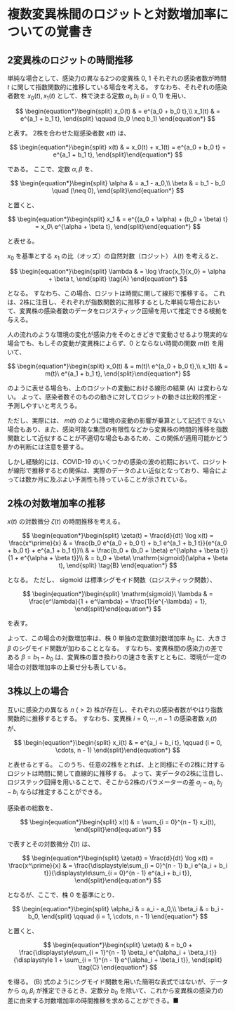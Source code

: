 # 複数変異株間のロジットと対数増加率についての覚書き

## 2変異株のロジットの時間推移

単純な場合として、感染力の異なる2つの変異株 0, 1 それぞれの感染者数が時間 $t$ に関して指数関数的に推移している場合を考える。
すなわち、それぞれの感染者数を $x_0(t), x_1(t)$ として、株で決まる定数 $a_i, b_i\ (i = 0, 1)$ を用い、

$$
\begin{equation*}\begin{split}
x_0(t) & = e^{a_0 + b_0 t},\\
x_1(t) & = e^{a_1 + b_1 t},
\end{split}
  \qquad (b_0 \neq b_1)
\end{equation*}
$$

と表す。
2株を合わせた総感染者数 $x(t)$ は、

$$
\begin{equation*}\begin{split}
x(t) & = x_0(t) + x_1(t) = e^{a_0 + b_0 t} + e^{a_1 + b_1 t},
\end{split}\end{equation*}
$$

である。
ここで、定数 $\alpha, \beta$ を、

$$
\begin{equation*}\begin{split}
\alpha & = a_1 - a_0,\\
\beta  & = b_1 - b_0 \quad (\neq 0),
\end{split}\end{equation*}
$$

と置くと、

$$
\begin{equation*}\begin{split}
x_1 & = e^{(a_0 + \alpha) + (b_0 + \beta) t} = x_0\ e^{\alpha + \beta t},
\end{split}\end{equation*}
$$

と表せる。

$x_0$ を基準とする $x_1$ の比（オッズ）の自然対数（ロジット） $\lambda(t)$ を考えると、

$$
\begin{equation*}\begin{split}
\lambda & = \log \frac{x_1}{x_0} = \alpha + \beta t,
\end{split}
  \tag{A}
\end{equation*}
$$

となる。
すなわち、この場合、ロジットは時間に関して線形で推移する。
これは、2株に注目し、それぞれが指数関数的に推移するとした単純な場合において、変異株の感染者数のデータをロジスティック回帰を用いて推定できる根拠を与える。

人の流れのような環境の変化が感染力をそのときどきで変動させるより現実的な場合でも、もしその変動が変異株によらず、0 とならない時間の関数 $m(t)$ を用いて、

$$
\begin{equation*}\begin{split}
x_0(t) & = m(t)\ e^{a_0 + b_0 t},\\
x_1(t) & = m(t)\ e^{a_1 + b_1 t},
\end{split}\end{equation*}
$$

のように表せる場合も、上のロジットの変動における線形の結果 (A) は変わらない。
よって、感染者数そのものの動きに対してロジットの動きは比較的推定・予測しやすいと考えうる。

ただし、実際には、 $m(t)$ のように環境の変動の影響が乗算として記述できない場合もあり、また、感染可能な集団の有限性などから変異株の時間的推移を指数関数として近似することが不適切な場合もあるため、この関係が適用可能かどうかの判断には注意を要する。

しかし経験的には、COVID-19 のいくつかの感染の波の初期において、ロジットが線形で推移するとの関係は、実際のデータのよい近似となっており、場合によっては数か月に及ぶよい予測性も持っていることが示されている。

## 2株の対数増加率の推移

$x(t)$ の対数微分 $\zeta(t)$ の時間推移を考える。

$$
\begin{equation*}\begin{split}
\zeta(t) = \frac{d}{dt} \log x(t) = \frac{x^\prime}{x}
  & = \frac{b_0 e^{a_0 + b_0 t} + b_1 e^{a_1 + b_1 t}}{e^{a_0 + b_0 t} + e^{a_1 + b_1 t}}\\
  & = \frac{b_0 + (b_0 + \beta) e^{\alpha + \beta t}}{1 + e^{\alpha + \beta t}}\\
  & = b_0 + \beta\ \mathrm{sigmoid}(\alpha + \beta t),
\end{split}
  \tag{B}
\end{equation*}
$$

となる。
ただし、 $\mathrm{sigmoid}$ は標準シグモイド関数（ロジスティック関数）、

$$
\begin{equation*}\begin{split}
\mathrm{sigmoid}\ \lambda & = \frac{e^\lambda}{1 + e^\lambda} = \frac{1}{e^{-\lambda} + 1},
\end{split}\end{equation*}
$$

を表す。

よって、この場合の対数増加率は、株 0 単独の定数値対数増加率 $b_0$ に、大きさ $\beta$ のシグモイド関数が加わることとなる。
すなわち、変異株間の感染力の差である $\beta = b_1 - b_0$ は、変異株の置き換わりの速さを表すとともに、環境が一定の場合の対数増加率の上乗せ分も表している。

## 3株以上の場合

互いに感染力の異なる $n\ (> 2)$ 株が存在し、それぞれの感染者数がやはり指数関数的に推移するとする。
すなわち、変異株 $i = 0, \cdots, n - 1$ の感染者数 $x_i(t)$ が、

$$
\begin{equation*}\begin{split}
x_i(t) & = e^{a_i + b_i t}, \qquad (i = 0, \cdots, n - 1)
\end{split}\end{equation*}
$$

と表せるとする。
このうち、任意の2株をとれば、上と同様にその2株に対するロジットは時間に関して直線的に推移する。
よって、実データの2株に注目し、ロジステック回帰を用いることで、そこから2株のパラメーターの差 $a_j - a_i,\ b_j - b_i$ ならば推定することができる。

感染者の総数を、

$$
\begin{equation*}\begin{split}
x(t) & = \sum_{i = 0}^{n - 1} x_i(t),
\end{split}\end{equation*}
$$

で表すとその対数微分 $\zeta(t)$ は、

$$
\begin{equation*}\begin{split}
\zeta(t) = \frac{d}{dt} \log x(t) = \frac{x^\prime}{x}
  & = \frac{\displaystyle\sum_{i = 0}^{n - 1} b_i e^{a_i + b_i t}}{\displaystyle\sum_{i = 0}^{n - 1} e^{a_i + b_i t}},
\end{split}\end{equation*}
$$

となるが、ここで、株 0 を基準にとり、

$$
\begin{equation*}\begin{split}
\alpha_i & = a_i - a_0,\\
\beta_i  & = b_i - b_0,
\end{split}
  \qquad (i = 1, \cdots, n - 1)
\end{equation*}
$$

と置くと、

$$
\begin{equation*}\begin{split}
\zeta(t)
  & = b_0 + \frac{\displaystyle\sum_{i = 1}^{n - 1} \beta_i e^{\alpha_i + \beta_i t}}{\displaystyle 1 + \sum_{i = 1}^{n - 1} e^{\alpha_i + \beta_i t}},
\end{split}
  \tag{C}
\end{equation*}
$$

を得る。
(B) 式のようにシグモイド関数を用いた簡明な表式ではないが、データから $\alpha_i, \beta_i$ が推定できるとき、定数分 $b_0$ を除いて、これから変異株の感染力の差に由来する対数増加率の時間推移を求めることができる。■
